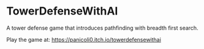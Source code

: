 # TowerDefenseWithAI

A tower defense game that introduces pathfinding with breadth first search. 

Play the game at: https://panicoli0.itch.io/towerdefensewithai 
